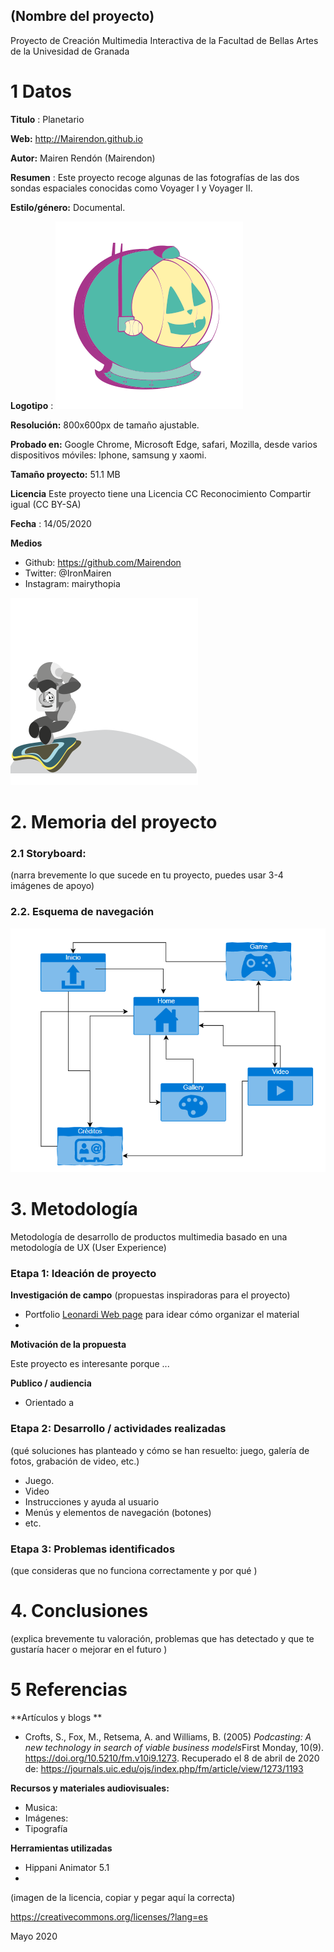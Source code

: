 ## (Nombre del proyecto)

Proyecto de Creación Multimedia Interactiva de la  Facultad de Bellas Artes de la Univesidad de Granada


# 1 Datos 



**Titulo** : Planetario

**Web:**   http://Mairendon.github.io

**Autor:**  Mairen Rendón (Mairendon)

**Resumen** : Este proyecto recoge algunas de las fotografías de las dos sondas espaciales conocidas como Voyager I y Voyager II.

**Estilo/género:**  Documental.

**Logotipo** : 
![astropumking](https://github.com/Mairendon/Mairendon.github.io/blob/master/Logo.png)


**Resolución:** 800x600px de tamaño ajustable. 

**Probado en:**   Google Chrome, Microsoft Edge, safari, Mozilla, desde varios dispositivos móviles: Iphone, samsung y xaomi. 

**Tamaño proyecto:** 51.1 MB

**Licencia** Este proyecto tiene una Licencia CC Reconocimiento Compartir igual (CC BY-SA)

**Fecha** : 14/05/2020

**Medios** 
- Github: https://github.com/Mairendon
- Twitter: @IronMairen
- Instagram: mairythopia



![astro](https://github.com/Mairendon/Mairendon.github.io/blob/master/Ejemplo.png)

# 2. Memoria del proyecto 

### 2.1 Storyboard: 



(narra brevemente lo que sucede en tu proyecto, puedes usar 3-4 imágenes de apoyo)



### 2.2. Esquema de navegación 
![mao](https://github.com/Mairendon/Mairendon.github.io/blob/master/Sitemap.png)






# 3. Metodología

Metodología de desarrollo de productos multimedia basado en una metodología de UX (User Experience)



### Etapa 1: Ideación de proyecto

**Investigación de campo** (propuestas inspiradoras para el proyecto)

- Portfolio [Leonardi Web page](http://www.rleonardi.com/interactive-resume/) para idear cómo organizar el material
- 



**Motivación de la propuesta** 

Este  proyecto es interesante porque ... 



**Publico / audiencia**

- Orientado a 





### Etapa 2: Desarrollo / actividades realizadas

(qué soluciones has planteado y cómo se han resuelto: juego, galería de fotos, grabación de video, etc.)

- Juego. 
- Video 
- Instrucciones y ayuda al usuario 
- Menús y elementos de navegación (botones)
- etc.



### Etapa 3: Problemas identificados

(que consideras que no  funciona correctamente y por qué )



# 4. Conclusiones 

(explica brevemente tu valoración, problemas que has detectado y que te gustaría hacer o mejorar en el futuro )







# 5 Referencias 

**Artículos y blogs ** 

- Crofts, S., Fox, M., Retsema, A. and Williams, B. (2005) *Podcasting: A new technology in search of viable business models*First Monday, 10(9). https://doi.org/10.5210/fm.v10i9.1273. Recuperado el 8 de abril de 2020 de: https://journals.uic.edu/ojs/index.php/fm/article/view/1273/1193

**Recursos y materiales audiovisuales:**

* Musica:  
* Imágenes:  
* Tipografía

**Herramientas utilizadas**

- Hippani Animator 5.1
- 



(imagen de la licencia, copiar y pegar aquí la correcta)

https://creativecommons.org/licenses/?lang=es

Mayo 2020
